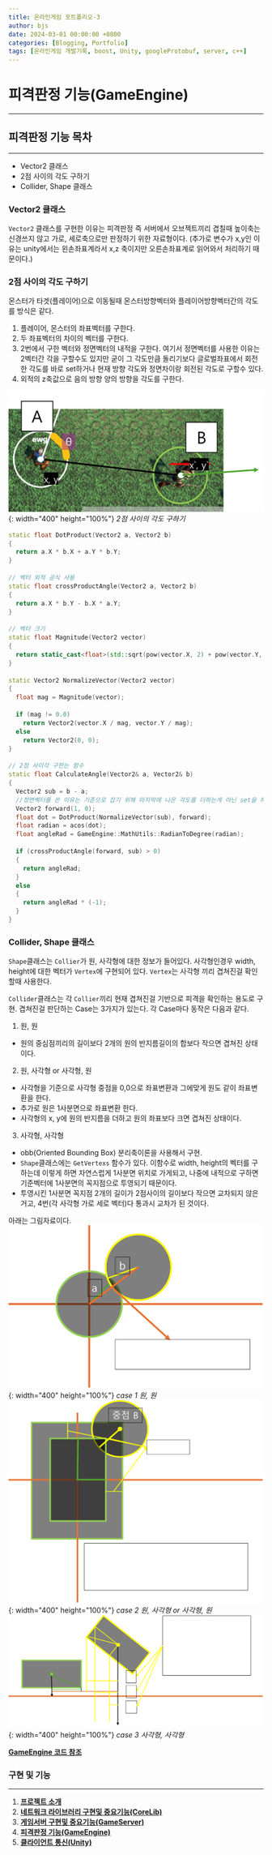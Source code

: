 ```yaml
---
title: 온라인게임 포트폴리오-3
author: bjs
date: 2024-03-01 00:00:00 +0800
categories: [Blogging, Portfolio]
tags: [온라인게임 개발기록, boost, Unity, googleProtobuf, server, c++]
---
```


# 피격판정 기능(GameEngine)

---

## 피격판정 기능 목차

---

- Vector2 클래스
- 2점 사이의 각도 구하기
- Collider, Shape 클래스

### Vector2 클래스

`Vector2` 클래스를 구현한 이유는 피격판정 즉 서버에서 오브젝트끼리 겹칠때 높이축는 신경쓰지 않고 가로, 세로축으로만 판정하기 위한 자료형이다. (추가로 변수가 x,y인 이유는 unity에서는 왼손좌표계라서 x,z 축이지만 오른손좌표계로 읽어와서 처리하기 때문이다.)

### 2점 사이의 각도 구하기

몬스터가 타겟(플레이어)으로 이동될때 몬스터방향벡터와 플레이어방향벡터간의 각도를 방식은 같다.

1. 플레이어, 몬스터의 좌표벡터를 구한다.
2. 두 좌표벡터의 차이의 벡터를 구한다.
3. 2번에서 구한 벡터와 정면벡터의 내적을 구한다. 여기서 정면벡터를 사용한 이유는 2벡터간 각을 구할수도 있지만 굳이 그 각도만큼 돌리기보다 글로벌좌표에서 회전한 각도를 바로 set하거나 현재 방향 각도와 정면차이랑 회전된 각도로 구할수 있다.
4. 외적의 z축값으로 음의 방향 양의 방향을 각도를 구한다.

![2점사이](/assets/img/online2/2점사이.png){: width="400" height="100%"}
_2점 사이의 각도 구하기_

```cpp
static float DotProduct(Vector2 a, Vector2 b)
{
  return a.X * b.X + a.Y * b.Y;
}

// 벡터 외적 공식 사용
static float crossProductAngle(Vector2 a, Vector2 b)
{
  return a.X * b.Y - b.X * a.Y;
}

// 벡터 크기
static float Magnitude(Vector2 vector)
{
  return static_cast<float>(std::sqrt(pow(vector.X, 2) + pow(vector.Y, 2)));
}

static Vector2 NormalizeVector(Vector2 vector)
{
  float mag = Magnitude(vector);

  if (mag != 0.0)
    return Vector2(vector.X / mag, vector.Y / mag);
  else
    return Vector2(0, 0);
}

// 2점 사이각 구한는 함수
static float CalculateAngle(Vector2& a, Vector2& b)
{
  Vector2 sub = b - a;
  //정면벡터를 쓴 이유는 기준으로 잡기 위해 마지막에 나온 각도를 더하는게 아닌 set을 하기때문
  Vector2 forward(1, 0);
  float dot = DotProduct(NormalizeVector(sub), forward);
  float radian = acos(dot);
  float angleRad = GameEngine::MathUtils::RadianToDegree(radian);

  if (crossProductAngle(forward, sub) > 0)
  {
    return angleRad;
  }
  else
  {
    return angleRad * (-1);
  }
}
```

### Collider, Shape 클래스

`Shape`클래스는 `Collier`가 원, 사각형에 대한 정보가 들어있다. 사각형인경우 width, height에 대한 벡터가 `Vertex`에 구현되어 있다. `Vertex`는 사각형 끼리 겹쳐진걸 확인할때 사용한다.

`Collider`클래스는 각 `Collier`끼리 현재 겹쳐진걸 기반으로 피격을 확인하는 용도로 구현. 겹쳐진걸 판단하는 Case는 3가지가 있는다. 각 Case마다 동작은 다음과 같다.

1. 원, 원

- 원의 중심점끼리의 길이보다 2개의 원의 반지름길이의 합보다 작으면 겹쳐진 상태이다.

2. 원, 사각형 or 사각형, 원

- 사각형을 기준으로 사각형 중점을 0,0으로 좌표변환과 그에맞게 원도 같이 좌표변환을 한다.
- 추가로 원은 1사분면으로 좌표변환 한다.
- 사각형의 x, y에 원의 반지름을 더하고 원의 좌표보다 크면 겹쳐진 상태이다.

3. 사각형, 사각형

- obb(Oriented Bounding Box) 분리축이론을 사용해서 구현.
- `Shape`클래스에는 `GetVertexs` 함수가 있다. 이함수로 width, height의 벡터를 구하는데 이렇게 하면 자연스럽게 1사분면 위치로 가게되고, 나중에 내적으로 구하면 기준벡터에 1사분면의 꼭지점으로 투영되기 때문이다.
- 투영시킨 1사분면 꼭지점 2개의 길이가 2점사이의 길이보다 작으면 교차되지 않은거고, 4번(각 사각형 가로 세로 벡터)다 통과시 교차가 된 것이다.

아래는 그림자료이다.  
![circleToCircle](/assets/img/online2/circleToCircle.png){: width="400" height="100%"}
_case 1 원, 원_
![circleToRect](/assets/img/online2/circleToRect.png){: width="400" height="100%"}
_case 2 원, 사각형 or 사각형, 원_
![rectToRect](/assets/img/online2/rectToRect.png){: width="400" height="100%"}
_case 3 사각형, 사각형_

[**GameEngine 코드 참조**](https://github.com/qornwh/GameServerProject/tree/main/GameEngine)

### 구현 및 기능

---

1. [**프로젝트 소개**](/posts/OnlineGameportfolio-0)
2. [**네트워크 라이브러리 구현및 중요기능(CoreLib)**](/posts/OnlineGameportfolio-1)
3. [**게임서버 구현및 중요기능(GameServer)**](/posts/OnlineGameportfolio-2)
4. [**피격판정 기능(GameEngine)**](/posts/OnlineGameportfolio-3)
5. [**클라이언트 통신(Unity)**](/posts/OnlineGameportfolio-4)
